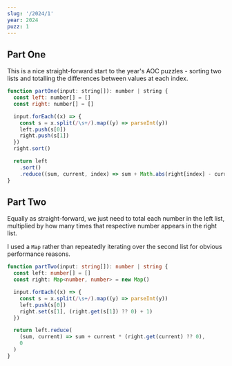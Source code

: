 ```yaml
---
slug: '/2024/1'
year: 2024
puzz: 1
---
```


## Part One

This is a nice straight-forward start to the year's AOC puzzles - sorting two lists and totalling the differences between values at each index.

```js
function partOne(input: string[]): number | string {
  const left: number[] = []
  const right: number[] = []

  input.forEach((x) => {
    const s = x.split(/\s+/).map((y) => parseInt(y))
    left.push(s[0])
    right.push(s[1])
  })
  right.sort()

  return left
    .sort()
    .reduce((sum, current, index) => sum + Math.abs(right[index] - current), 0)
}
```

## Part Two

Equally as straight-forward, we just need to total each number in the left list, multiplied by how many times that respective number appears in the right list.

I used a `Map` rather than repeatedly iterating over the second list for obvious performance reasons.

```ts
function partTwo(input: string[]): number | string {
  const left: number[] = []
  const right: Map<number, number> = new Map()

  input.forEach((x) => {
    const s = x.split(/\s+/).map((y) => parseInt(y))
    left.push(s[0])
    right.set(s[1], (right.get(s[1]) ?? 0) + 1)
  })

  return left.reduce(
    (sum, current) => sum + current * (right.get(current) ?? 0),
    0
  )
}
```
